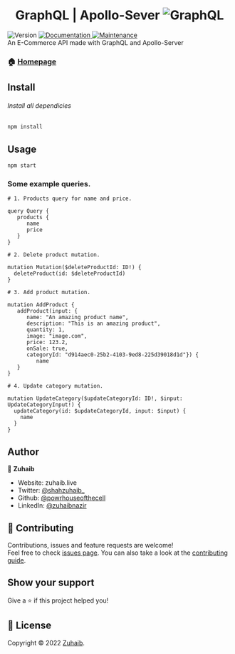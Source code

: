 <h1 align="center">GraphQL | Apollo-Sever  <img alt="GraphQL" src="https://img.shields.io/badge/Apollo%20GraphQL-311C87?&style=for-the-badge&logo=Apollo%20GraphQL&logoColor=white" /> </h1>

<p>
  <img alt="Version" src="https://img.shields.io/badge/version-1.0.0-blue.svg?cacheSeconds=2592000" />
  <a href="https://github.com/powrhouseofthecell/GraphQL#readme" target="_blank">
    <img alt="Documentation" src="https://img.shields.io/badge/documentation-yes-brightgreen.svg" />
  </a>
  <a href="https://github.com/powrhouseofthecell/GraphQL/graphs/commit-activity" target="_blank">
    <img alt="Maintenance" src="https://img.shields.io/badge/Maintained%3F-yes-green.svg" />
  </a> <br>
 An E-Commerce API made with GraphQL and  Apollo-Server

### 🏠 [Homepage](https://github.com/powrhouseofthecell/GraphQL#readme)

## Install

###### Install all dependicies

```sh
npm install
```

## Usage

```sh
npm start
```

### Some example queries.

```
# 1. Products query for name and price.

query Query {
   products {
      name
      price
   }
}
```

```
# 2. Delete product mutation.

mutation Mutation($deleteProductId: ID!) {
  deleteProduct(id: $deleteProductId)
}
```

```
# 3. Add product mutation.

mutation AddProduct {
   addProduct(input: {
      name: "An amazing product name",
      description: "This is an amazing product",
      quantity: 1,
      image: "image.com",
      price: 123.2,
      onSale: true,
      categoryId: "d914aec0-25b2-4103-9ed8-225d39018d1d"}) {
         name
   }
}
```

```
# 4. Update category mutation.

mutation UpdateCategory($updateCategoryId: ID!, $input: UpdateCategoryInput!) {
  updateCategory(id: $updateCategoryId, input: $input) {
    name
  }
}
```

## Author

👤 **Zuhaib**

-  Website: zuhaib.live
-  Twitter: [@shahzuhaib\_](https://twitter.com/shahzuhaib_)
-  Github: [@powrhouseofthecell](https://github.com/powrhouseofthecell)
-  LinkedIn: [@zuhaibnazir](https://linkedin.com/in/zuhaibnazir)

## 🤝 Contributing

Contributions, issues and feature requests are welcome!<br />Feel free to check [issues page](https://github.com/powrhouseofthecell/GraphQL/issues). You can also take a look at the [contributing guide](https://github.com/powrhouseofthecell/GraphQL/blob/master/CONTRIBUTING.md).

## Show your support

Give a ⭐️ if this project helped you!

## 📝 License

Copyright © 2022 [Zuhaib](https://github.com/powrhouseofthecell).<br />
